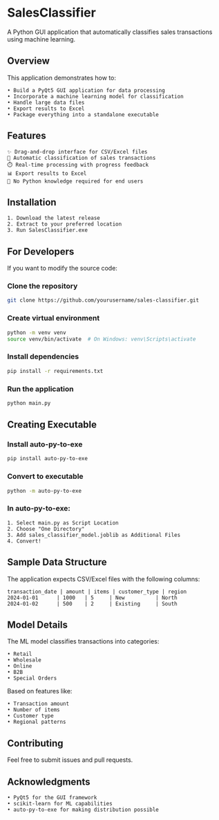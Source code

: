 # SalesClassifier

A Python GUI application that automatically classifies sales transactions using machine learning.

## Overview
This application demonstrates how to:
```
• Build a PyQt5 GUI application for data processing
• Incorporate a machine learning model for classification
• Handle large data files
• Export results to Excel
• Package everything into a standalone executable
```

## Features
```
✨ Drag-and-drop interface for CSV/Excel files
🔄 Automatic classification of sales transactions
⏱️ Real-time processing with progress feedback
📊 Export results to Excel
👥 No Python knowledge required for end users
```

## Installation
```
1. Download the latest release
2. Extract to your preferred location
3. Run SalesClassifier.exe
```

## For Developers
If you want to modify the source code:

### Clone the repository
```bash
git clone https://github.com/yourusername/sales-classifier.git
```

### Create virtual environment
```bash
python -m venv venv
source venv/bin/activate  # On Windows: venv\Scripts\activate
```

### Install dependencies
```bash
pip install -r requirements.txt
```

### Run the application
```bash
python main.py
```

## Creating Executable

### Install auto-py-to-exe
```bash
pip install auto-py-to-exe
```

### Convert to executable
```bash
python -m auto-py-to-exe
```

### In auto-py-to-exe:
```
1. Select main.py as Script Location
2. Choose "One Directory"
3. Add sales_classifier_model.joblib as Additional Files
4. Convert!
```

## Sample Data Structure
The application expects CSV/Excel files with the following columns:
```
transaction_date | amount | items | customer_type | region
2024-01-01      | 1000   | 5     | New          | North
2024-01-02      | 500    | 2     | Existing     | South
```

## Model Details
The ML model classifies transactions into categories:
```
• Retail
• Wholesale
• Online
• B2B
• Special Orders
```

Based on features like:
```
• Transaction amount
• Number of items
• Customer type
• Regional patterns
```

## Contributing
Feel free to submit issues and pull requests.

## Acknowledgments
```
• PyQt5 for the GUI framework
• scikit-learn for ML capabilities
• auto-py-to-exe for making distribution possible
```

